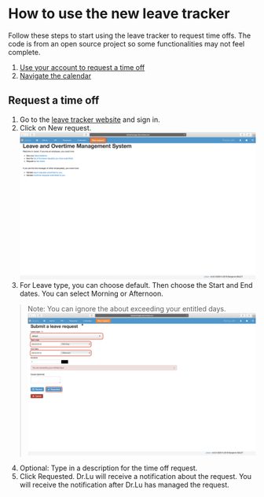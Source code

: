 # How to use the new leave tracker
Follow these steps to start using the leave tracker to request time offs. The code is from an open source project so some functionalities may not feel complete. 
 1. [Use your account to request a time off](#Request)
 2. [Navigate the calendar](http://example.com/) 

## <a name="Request"></a> Request a time off

 1. Go to the [leave tracker website](http://leavemanager.altumview.com/jorani) and sign in.
 2. Click on New request. ![5](img/5.png)
 3. For Leave type, you can choose default. Then choose the Start and End dates. You can select Morning or Afternoon.
> Note: You can ignore the about exceeding your entitled days.
![6](img/6.png)
 4. Optional: Type in a description for the time off request.
 5. Click Requested. Dr.Lu will receive a notification about the request. You will receive the notification after Dr.Lu has managed the request.


<!--stackedit_data:
eyJoaXN0b3J5IjpbLTE3NjQxODQwNTUsLTk4MTQ0MDIzMiwxNj
E1MTE1NjQsMTQ2Mzc1MDY5Miw3NTU3MjcwODYsLTEwNTIyMDQ5
NDAsMTg0NzM2NjYyNCwxNTk0OTQ2MTg0LC02MDM4NzMxMCwtMT
EyMjU3MzMxNiw1MjU4NjY2MTYsLTUzMTYxNTI4MywtNTEwOTQ0
MjY0LC0xNTk5OTE2MDIxLDg2OTMyMzI0Nl19
-->